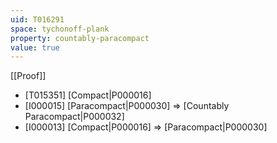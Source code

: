 ```yaml
---
uid: T016291
space: tychonoff-plank
property: countably-paracompact
value: true
---
```

[[Proof]]

* [T015351] [Compact|P000016]
* [I000015] [Paracompact|P000030] => [Countably Paracompact|P000032]
* [I000013] [Compact|P000016] => [Paracompact|P000030]

